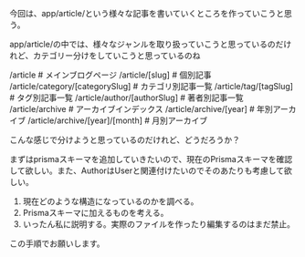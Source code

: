 今回は、app/article/という様々な記事を書いていくところを作っていこうと思う。

app/article/の中では、様々なジャンルを取り扱っていこうと思っているのだけれど、カテゴリー分けをしていこうと思っているのね

/article                         # メインブログページ
/article/[slug]                  # 個別記事
/article/category/[categorySlug] # カテゴリ別記事一覧
/article/tag/[tagSlug]           # タグ別記事一覧
/article/author/[authorSlug]     # 著者別記事一覧
/article/archive                 # アーカイブインデックス
/article/archive/[year]          # 年別アーカイブ
/article/archive/[year]/[month]  # 月別アーカイブ

こんな感じで分けようと思っているのだけれど、どうだろうか？

まずはprismaスキーマを追加していきたいので、現在のPrismaスキーマを確認して欲しい。また、AuthorはUserと関連付けたいのでそのあたりも考慮して欲しい。

1. 現在どのような構造になっているのかを調べる。
2. Prismaスキーマに加えるものを考える。
3. いったん私に説明する。実際のファイルを作ったり編集するのはまだ禁止。

この手順でお願いします。